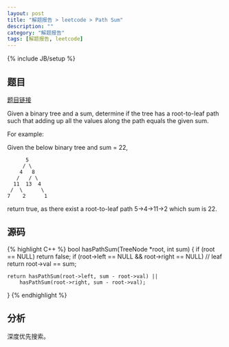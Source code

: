 ```yaml
---
layout: post
title: "解题报告 > leetcode > Path Sum"
description: ""
category: "解题报告"
tags: [解题报告, leetcode]
---
```

{% include JB/setup %}

## 题目

[题目链接](https://oj.leetcode.com/problems/path-sum/)

Given a binary tree and a sum, determine if the tree has a root-to-leaf path such that adding up all the values along the path equals the given sum.

For example:

Given the below binary tree and sum = 22,

          5
         / \
        4   8
       /   / \
      11  13  4
     /  \      \
    7    2      1

return true, as there exist a root-to-leaf path 5->4->11->2 which sum is 22.

<!--more-->

## 源码

{% highlight C++ %}
bool hasPathSum(TreeNode *root, int sum)
{
	if (root == NULL) return false;
	if (root->left == NULL && root->right == NULL)	// leaf
		return root->val == sum;

	return hasPathSum(root->left, sum - root->val) || 
		hasPathSum(root->right, sum - root->val);
}
{% endhighlight %}

## 分析

深度优先搜索。
